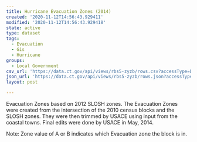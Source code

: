 ```yaml
---
title: Hurricane Evacuation Zones (2014)
created: '2020-11-12T14:56:43.929411'
modified: '2020-11-12T14:56:43.929418'
state: active
type: dataset
tags:
  - Evacuation
  - Gis
  - Hurricane
groups:
  - Local Government
csv_url: 'https://data.ct.gov/api/views/rbs5-zyzb/rows.csv?accessType=DOWNLOAD'
json_url: 'https://data.ct.gov/api/views/rbs5-zyzb/rows.json?accessType=DOWNLOAD'
layout: post

---
```

Evacuation Zones based on 2012 SLOSH zones. The Evacuation Zones were created from the intersection of the 2010 census blocks and the SLOSH zones. They were then trimmed by USACE using input from the coastal towns. Final edits were done by USACE in May, 2014.

Note: Zone value of A or B indicates which Evacuation zone the block is in.
